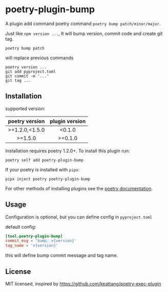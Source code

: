 # poetry-plugin-bump

A plugin add command poetry command `poetry bump patch/minor/major`.

Just like `npm version ...`, It will bump version, commit code and create git tag.


```shell
poetry bump patch
```

will replace previous commands

```shell
poetry version ...
git add pyproject.toml
git commit -m '...'
git tag ...
```

## Installation

supported version:

| poetry version  | plugin version |
|:---------------:|:--------------:|
| \>=1.2.0,<1.5.0 |     <0.1.0     |
|    \>=1.5.0     |    >=0.1.0     |

Installation requires poetry 1.2.0+. To install this plugin run:

`poetry self add poetry-plugin-bump`

If your poetry is installed with `pipx`:

```
pipx inject poetry poetry-plugin-bump
```

For other methods of installing plugins see
the [poetry documentation](https://python-poetry.org/docs/master/plugins/#the-plugin-add-command).

## Usage

Configuration is optional, but you can define config in `pyproject.toml`

default config:

```toml
[tool.poetry-plugin-bump]
commit_msg = 'bump: v{version}'
tag_name = 'v{version}'
```

this will define bump commit message and tag name.

## License

MIT licensed, inspired by https://github.com/keattang/poetry-exec-plugin
